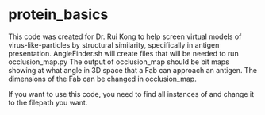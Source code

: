 # protein_basics

This code was created for Dr. Rui Kong to help screen virtual models of virus-like-particles by structural similarity, specifically in antigen presentation. 
AngleFinder.sh will create files that will be needed to run occlusion_map.py
The output of occlusion_map should be bit maps showing at what angle in 3D space that a Fab can approach an antigen. 
The dimensions of the Fab can be changed in occlusion_map. 

If you want to use this code, you need to find all instances of <folder> and change it to the filepath you want.
